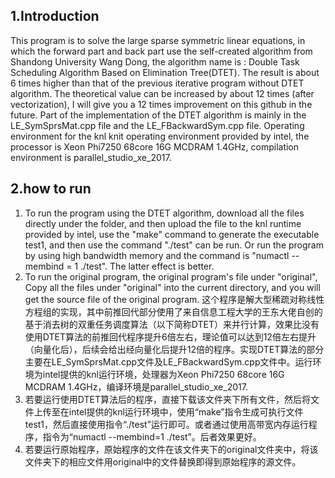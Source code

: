 ## 1.Introduction  
   This program is to solve the large sparse symmetric linear equations, in which the forward part and back part use the self-created algorithm from Shandong University Wang Dong, the algorithm name is : Double Task Scheduling Algorithm Based on Elimination Tree(DTET). The result is about 6 times higher than that of the previous iterative program without DTET algorithm. The theoretical value can be increased by about 12 times (after vectorization), I will give you a 12 times improvement on this github in the future. Part of the implementation of the DTET algorithm is mainly in the LE_SymSprsMat.cpp file and the LE_FBackwardSym.cpp file. Operating environment for the knl knit operating environment provided by intel, the processor is Xeon Phi7250 68core 16G MCDRAM 1.4GHz, compilation environment is parallel_studio_xe_2017.  
## 2.how to run  
1. To run the program using the DTET algorithm, download all the files directly under the folder, and then upload the file to the knl runtime provided by intel, use the "make" command to generate the executable test1, and then use the command "./test" can be run. Or run the program by using high bandwidth memory and the command is "numactl --membind = 1 ./test". The latter effect is better.
2. To run the original program, the original program's file under "original", Copy all the files under "original" into the current directory, and you will get the source file of the original program.
这个程序是解大型稀疏对称线性方程组的实现，其中前推回代部分使用了来自信息工程大学的王东大佬自创的基于消去树的双重任务调度算法（以下简称DTET）来并行计算，效果比没有使用DTET算法的前推回代程序提升6倍左右，理论值可以达到12倍左右提升（向量化后），后续会给出经向量化后提升12倍的程序。实现DTET算法的部分主要在LE_SymSprsMat.cpp文件及LE_FBackwardSym.cpp文件中。运行环境为intel提供的knl运行环境，处理器为Xeon Phi7250 68core 16G MCDRAM 1.4GHz，编译环境是parallel_studio_xe_2017.
1. 若要运行使用DTET算法后的程序，直接下载该文件夹下所有文件，然后将文件上传至在intel提供的knl运行环境中，使用“make”指令生成可执行文件test1，然后直接使用指令“./test”运行即可。或者通过使用高带宽内存运行程序，指令为“numactl --membind=1 ./test”。后者效果更好。
2. 若要运行原始程序，原始程序的文件在该文件夹下的original文件夹中，将该文件夹下的相应文件用original中的文件替换即得到原始程序的源文件。


